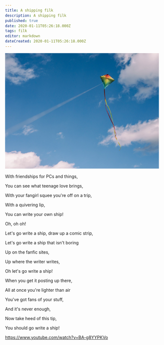```yaml
---
title: A shipping filk
description: A shipping filk
published: true
date: 2020-01-11T05:26:18.000Z
tags: filk
editor: markdown
dateCreated: 2020-01-11T05:26:18.000Z
---
```


![Featured Image](a-shipping-filk.jpg)

With friendships for PCs and things,

You can see what teenage love brings,

With your fangirl squee you're off on a trip,

With a quivering lip,

You can write your own ship!

Oh, oh oh!

Let's go write a ship, draw up a comic strip,

Let's go write a ship that isn't boring

Up on the fanfic sites,

Up where the writer writes,

Oh let's go write a ship!

When you get it posting up there,

All at once you're lighter than air

You've got fans of your stuff,

And it's never enough,

Now take heed of this tip,

You should go write a ship!

https://www.youtube.com/watch?v=BA-g8YYPKVo




    